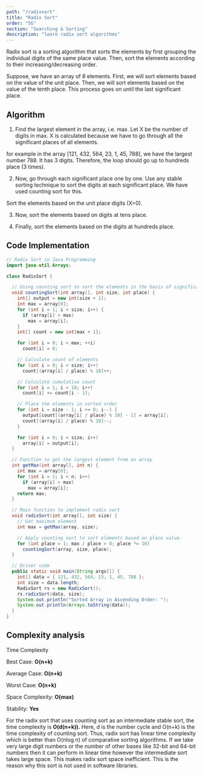 ```yaml
---
path: "/radixsort"
title: "Radix Sort"
order: "5G"
section: "Searching & Sorting"
description: "learn radix sort algorithms"
---
```


Radix sort is a sorting algorithm that sorts the elements by first grouping the individual digits of the same place value. Then, sort the elements according to their increasing/decreasing order.

Suppose, we have an array of 8 elements. First, we will sort elements based on the value of the unit place. Then, we will sort elements based on the value of the tenth place. This process goes on until the last significant place.

## Algorithm

1. Find the largest element in the array, i.e. max. Let X be the number of digits in max. X is calculated because we have to go through all the significant places of all elements.

for example in the array [121, 432, 564, 23, 1, 45, 788], we have the largest number 788. It has 3 digits. Therefore, the loop should go up to hundreds place (3 times).

2. Now, go through each significant place one by one.
   Use any stable sorting technique to sort the digits at each significant place. We have used counting sort for this.

Sort the elements based on the unit place digits (X=0).

3. Now, sort the elements based on digits at tens place.

4. Finally, sort the elements based on the digits at hundreds place.

## Code Implementation

```java
// Radix Sort in Java Programming
import java.util.Arrays;

class RadixSort {

  // Using counting sort to sort the elements in the basis of significant places
  void countingSort(int array[], int size, int place) {
    int[] output = new int[size + 1];
    int max = array[0];
    for (int i = 1; i < size; i++) {
      if (array[i] > max)
        max = array[i];
    }
    int[] count = new int[max + 1];

    for (int i = 0; i < max; ++i)
      count[i] = 0;

    // Calculate count of elements
    for (int i = 0; i < size; i++)
      count[(array[i] / place) % 10]++;

    // Calculate cumulative count
    for (int i = 1; i < 10; i++)
      count[i] += count[i - 1];

    // Place the elements in sorted order
    for (int i = size - 1; i >= 0; i--) {
      output[count[(array[i] / place) % 10] - 1] = array[i];
      count[(array[i] / place) % 10]--;
    }

    for (int i = 0; i < size; i++)
      array[i] = output[i];
  }

  // Function to get the largest element from an array
  int getMax(int array[], int n) {
    int max = array[0];
    for (int i = 1; i < n; i++)
      if (array[i] > max)
        max = array[i];
    return max;
  }

  // Main function to implement radix sort
  void radixSort(int array[], int size) {
    // Get maximum element
    int max = getMax(array, size);

    // Apply counting sort to sort elements based on place value.
    for (int place = 1; max / place > 0; place *= 10)
      countingSort(array, size, place);
  }

  // Driver code
  public static void main(String args[]) {
    int[] data = { 121, 432, 564, 23, 1, 45, 788 };
    int size = data.length;
    RadixSort rs = new RadixSort();
    rs.radixSort(data, size);
    System.out.println("Sorted Array in Ascending Order: ");
    System.out.println(Arrays.toString(data));
  }
}
```

## Complexity analysis

Time Complexity

Best Case: **O(n+k)**

Average Case: **O(n+k)**

Worst Case: **O(n+k)**

Space Complexity: **O(max)**

Stability: **Yes**

For the radix sort that uses counting sort as an intermediate stable sort, the time complexity is **O(d(n+k)).**
Here, d is the number cycle and O(n+k) is the time complexity of counting sort.
Thus, radix sort has linear time complexity which is better than O(nlog n) of comparative sorting algorithms.
If we take very large digit numbers or the number of other bases like 32-bit and 64-bit numbers then it can perform in linear time however the intermediate sort takes large space.
This makes radix sort space inefficient. This is the reason why this sort is not used in software libraries.
